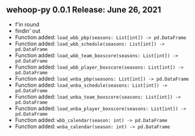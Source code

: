## wehoop-py 0.0.1 Release: June 26, 2021
- f'in round
- findin' out
- Function added: `load_wbb_pbp(seasons: List[int]) -> pd.DataFrame`
- Function added: `load_wbb_schedule(seasons: List[int]) -> pd.DataFrame`
- Function added: `load_wbb_team_boxscore(seasons: List[int]) -> pd.DataFrame`
- Function added: `load_wbb_player_boxscore(seasons: List[int]) -> pd.DataFrame`
- Function added: `load_wnba_pbp(seasons: List[int]) -> pd.DataFrame`
- Function added: `load_wnba_schedule(seasons: List[int]) -> pd.DataFrame`
- Function added: `load_wnba_team_boxscore(seasons: List[int]) -> pd.DataFrame`
- Function added: `load_wnba_player_boxscore(seasons: List[int]) -> pd.DataFrame`
- Function added: `wbb_calendar(season: int) -> pd.DataFrame`
- Function added: `wnba_calendar(season: int) -> pd.DataFrame`